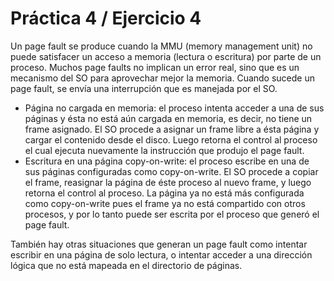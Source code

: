 # Práctica 4 / Ejercicio 4

Un page fault se produce cuando la MMU (memory management unit) no puede satisfacer un acceso a memoria (lectura o escritura) por parte de un proceso. Muchos page faults no implican un error real, sino que es un mecanismo del SO para aprovechar mejor la memoria. Cuando sucede un page fault, se envía una interrupción que es manejada por el SO.

- Página no cargada en memoria: el proceso intenta acceder a una de sus páginas y ésta no está aún cargada en memoria, es decir, no tiene un frame asignado. El SO procede a asignar un frame libre a ésta página y cargar el contenido desde el disco. Luego retorna el control al proceso el cual ejecuta nuevamente la instrucción que produjo el page fault.
- Escritura en una página copy-on-write: el proceso escribe en una de sus páginas configuradas como copy-on-write. El SO procede a copiar el frame, reasignar la página de éste proceso al nuevo frame, y luego retorna el control al proceso. La página ya no está más configurada como copy-on-write pues el frame ya no está compartido con otros procesos, y por lo tanto puede ser escrita por el proceso que generó el page fault.

También hay otras situaciones que generan un page fault como intentar escribir en una página de solo lectura, o intentar acceder a una dirección lógica que no está mapeada en el directorio de páginas.
